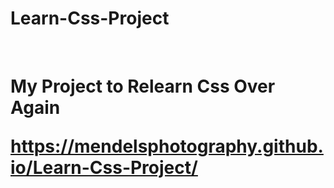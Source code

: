 # Learn-Css-Project

<br>
<h1>My Project to Relearn Css Over Again 
  
  https://mendelsphotography.github.io/Learn-Css-Project/
  
<!--git pull https://github.com/mendelsphotography/Learn-Css-Project.git master-->
